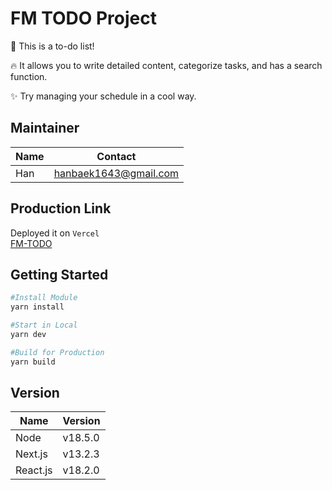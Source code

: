 # FM TODO Project

📝 This is a to-do list!

🔥 It allows you to write detailed content, categorize tasks, and has a search function.

✨ Try managing your schedule in a cool way.

## Maintainer

| Name | Contact               |
| ---- | --------------------- |
| Han  | hanbaek1643@gmail.com |

## Production Link

Deployed it on `Vercel`<br/>
[FM-TODO](https://fm-project-git-develop-myungsangbaek.vercel.app/)

## Getting Started

```bash
#Install Module
yarn install

#Start in Local
yarn dev

#Build for Production
yarn build
```

## Version

| Name     | Version |
| -------- | ------- |
| Node     | v18.5.0 |
| Next.js  | v13.2.3 |
| React.js | v18.2.0 |
